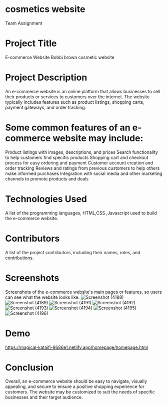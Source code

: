 # cosmetics website 
Team Assignment

# Project Title
E-commerce Website Bobbi brown cosmetic website

# Project Description
An e-commerce website is an online platform that allows businesses to sell their products or services to customers over the internet. 
The website typically includes features such as product listings, shopping carts, payment gateways, and order tracking.

# Some common features of an e-commerce website may include:

Product listings with images, descriptions, and prices
Search functionality to help customers find specific products
Shopping cart and checkout process for easy ordering and payment
Customer account creation and order tracking
Reviews and ratings from previous customers to help others make informed purchases
Integration with social media and other marketing channels to promote products and deals

# Technologies Used
A list of the programming languages, HTML,CSS ,Javascript used to build the e-commerce website.

# Contributors
A list of the project contributors, including their names, roles, and contributions.



# Screenshots
Screenshots of the e-commerce website's main pages or features, so users can see what the website looks like.
![Screenshot (4188)](https://user-images.githubusercontent.com/101389168/222082627-2f54902a-375d-49a3-b742-8c8f0cf34b77.png)
![Screenshot (4189)](https://user-images.githubusercontent.com/101389168/222082859-f328c59b-2235-4857-b93c-0eacdc202267.png)
![Screenshot (4191)](https://user-images.githubusercontent.com/101389168/222082897-24496f85-3ce3-4bad-a7dc-7d65e886844d.png)
![Screenshot (4192)](https://user-images.githubusercontent.com/101389168/222082933-0c9480cb-a274-41c2-8988-f77f277c9b45.png)
![Screenshot (4193)](https://user-images.githubusercontent.com/101389168/222082959-2a638a84-9f3d-4fc7-8cb7-c52fc7bb2cbf.png)
![Screenshot (4194)](https://user-images.githubusercontent.com/101389168/222083048-7dbc4007-64f1-483f-876b-8bdf3d2cb122.png)
![Screenshot (4195)](https://user-images.githubusercontent.com/101389168/222083094-ed8736db-0bcb-4061-963b-653a0a7b3780.png)
![Screenshot (4196)](https://user-images.githubusercontent.com/101389168/222083124-f3dc96c7-d67b-4681-81e9-e68ff55704f2.png)





# Demo
https://magical-kataifi-8686e1.netlify.app/homepage/homepage.html



# Conclusion
Overall, an e-commerce website should be easy to navigate, visually appealing, and secure to ensure a positive shopping experience for customers. 
The website may be customized to suit the needs of specific businesses and their target audience.
